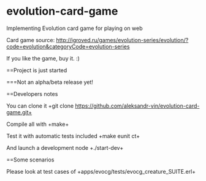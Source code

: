 evolution-card-game
===================

Implementing Evolution card game for playing on web

Card game source: http://igroved.ru/games/evolution-series/evolution/?code=evolution&categoryCode=evolution-series

If you like the game, buy it. :)


==Project is just started

===Not an alpha/beta release yet!


==Developers notes

You can clone it +git clone https://github.com/aleksandr-vin/evolution-card-game.git+

Compile all with +make+

Test it with automatic tests included +make eunit ct+

And launch a development node +./start-dev+


==Some scenarios

Please look at test cases of +apps/evocg/tests/evocg_creature_SUITE.erl+

